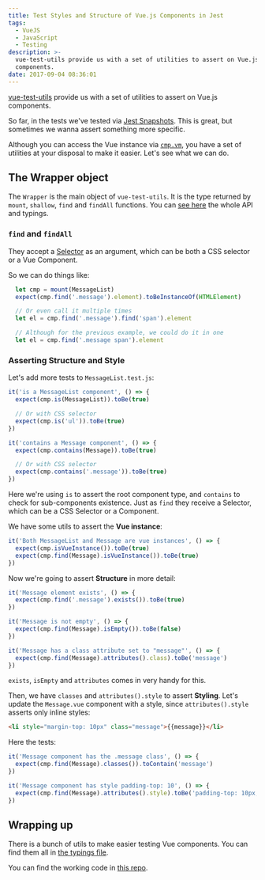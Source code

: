 ```yaml
---
title: Test Styles and Structure of Vue.js Components in Jest
tags:
  - VueJS
  - JavaScript
  - Testing
description: >-
  vue-test-utils provide us with a set of utilities to assert on Vue.js
  components.
date: 2017-09-04 08:36:01
---
```



[vue-test-utils](https://github.com/vuejs/vue-test-utils) provide us with a set of utilities to assert on Vue.js components.

<!-- more -->

So far, in the tests we've tested via [Jest Snapshots](https://facebook.github.io/jest/docs/snapshot-testing.html). This is great, but sometimes we wanna assert something more specific.

Although you can access the Vue instance via [`cmp.vm`](https://github.com/alexjoverm/vue-testing-series/blob/master/test/MessageList.test.js#L17), you have a set of utilities at your disposal to make it easier. Let's see what we can do.

## The Wrapper object

The `Wrapper` is the main object of `vue-test-utils`. It is the type returned by `mount`, `shallow`, `find` and `findAll` functions. You can [see here](https://github.com/vuejs/vue-test-utils/blob/dev/packages/test-utils/types/index.d.ts#L84) the whole API and typings.

### `find` and `findAll`

They accept a [Selector](https://github.com/vuejs/vue-test-utils/blob/dev/packages/test-utils/types/index.d.ts#L17) as an argument, which can be both a CSS selector or a Vue Component.

So we can do things like:

```javascript
  let cmp = mount(MessageList)
  expect(cmp.find('.message').element).toBeInstanceOf(HTMLElement)

  // Or even call it multiple times
  let el = cmp.find('.message').find('span').element

  // Although for the previous example, we could do it in one
  let el = cmp.find('.message span').element
```

### Asserting Structure and Style

Let's add more tests to `MessageList.test.js`:

```javascript
it('is a MessageList component', () => {
  expect(cmp.is(MessageList)).toBe(true)

  // Or with CSS selector
  expect(cmp.is('ul')).toBe(true)
})

it('contains a Message component', () => {
  expect(cmp.contains(Message)).toBe(true)

  // Or with CSS selector
  expect(cmp.contains('.message')).toBe(true)
})
```

Here we're using `is` to assert the root component type, and `contains` to check for sub-components existence. Just as `find` they receive a Selector, which can be a CSS Selector or a Component.

We have some utils to assert the **Vue instance**:

```javascript
it('Both MessageList and Message are vue instances', () => {
  expect(cmp.isVueInstance()).toBe(true)
  expect(cmp.find(Message).isVueInstance()).toBe(true)
})
```

Now we're going to assert **Structure** in more detail:

```javascript
it('Message element exists', () => {
  expect(cmp.find('.message').exists()).toBe(true)
})

it('Message is not empty', () => {
  expect(cmp.find(Message).isEmpty()).toBe(false)
})

it('Message has a class attribute set to "message"', () => {
  expect(cmp.find(Message).attributes().class).toBe('message')
})
```

`exists`, `isEmpty` and `attributes` comes in very handy for this.

Then, we have `classes` and `attributes().style` to assert **Styling**. Let's update the `Message.vue` component with a style, since `attributes().style` asserts only inline styles:

```html
<li style="margin-top: 10px" class="message">{{message}}</li>
```

Here the tests:

```javascript
it('Message component has the .message class', () => {
  expect(cmp.find(Message).classes()).toContain('message')
})

it('Message component has style padding-top: 10', () => {
  expect(cmp.find(Message).attributes().style).toBe('padding-top: 10px;')
})
```

## Wrapping up

There is a bunch of utils to make easier testing Vue components. You can find them all in [the typings file](https://github.com/vuejs/vue-test-utils/blob/master/types/index.d.ts).

You can find the working code in [this repo](https://github.com/alexjoverm/vue-testing-series/blob/Test-Styles-and-Structure-in-Vue-js-and-Jest/test/MessageList.test.js).
